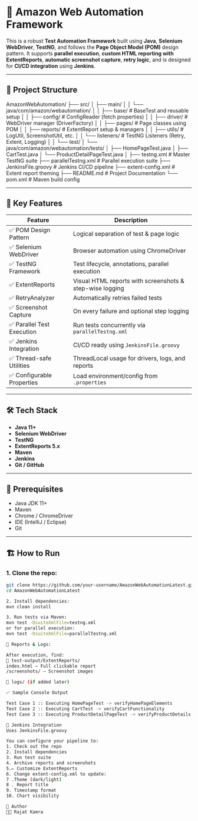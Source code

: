 # 🧪 Amazon Web Automation Framework

This is a robust **Test Automation Framework** built using **Java**, **Selenium WebDriver**, **TestNG**, and follows the **Page Object Model (POM)** design pattern. It supports **parallel execution**, **custom HTML reporting with ExtentReports**, **automatic screenshot capture**, **retry logic**, and is designed for **CI/CD integration** using **Jenkins**.

---

## 📁 Project Structure

AmazonWebAutomation/
├── src/
│ ├── main/
│ │ └── java/com/amazon/webautomation/
│ │ ├── base/ # BaseTest and reusable setup
│ │ ├── config/ # ConfigReader (fetch properties)
│ │ ├── driver/ # WebDriver manager (DriverFactory)
│ │ ├── pages/ # Page classes using POM
│ │ ├── reports/ # ExtentReport setup & managers
│ │ ├── utils/ # LogUtil, ScreenshotUtil, etc.
│ │ └── listeners/ # TestNG Listeners (Retry, Extent, Logging)
│
│ └── test/
│ └── java/com/amazon/webautomation/tests/
│ ├── HomePageTest.java
│ ├── CartTest.java
│ └── ProductDetailPageTest.java
│
├── testng.xml # Master TestNG suite
├── parallelTestng.xml # Parallel execution suite
├── JenkinsFile.groovy # Jenkins CI/CD pipeline
├── extent-config.xml # Extent report theming
├── README.md # Project Documentation
└── pom.xml # Maven build config

---

## 🚀 Key Features

| Feature                     | Description                                                                 |
|----------------------------|-----------------------------------------------------------------------------|
| ✅ POM Design Pattern       | Logical separation of test & page logic                                     |
| ✅ Selenium WebDriver       | Browser automation using ChromeDriver                                       |
| ✅ TestNG Framework         | Test lifecycle, annotations, parallel execution                             |
| ✅ ExtentReports            | Visual HTML reports with screenshots & step-wise logging                    |
| ✅ RetryAnalyzer            | Automatically retries failed tests                                          |
| ✅ Screenshot Capture       | On every failure and optional step logging                                  |
| ✅ Parallel Test Execution  | Run tests concurrently via `parallelTestng.xml`                             |
| ✅ Jenkins Integration      | CI/CD ready using `JenkinsFile.groovy`                                      |
| ✅ Thread-safe Utilities    | ThreadLocal usage for drivers, logs, and reports                            |
| ✅ Configurable Properties  | Load environment/config from `.properties`                                 |

---

## 🛠️ Tech Stack

- **Java 11+**
- **Selenium WebDriver**
- **TestNG**
- **ExtentReports 5.x**
- **Maven**
- **Jenkins**
- **Git / GitHub**

---

## 🔧 Prerequisites

- Java JDK 11+
- Maven
- Chrome / ChromeDriver
- IDE (IntelliJ / Eclipse)
- Git

---

## 🏗️ How to Run

### 1. Clone the repo:

```bash
git clone https://github.com/your-username/AmazonWebAutomationLatest.git
cd AmazonWebAutomationLatest

2. Install dependencies:
mvn clean install

3. Run tests via Maven:
mvn test -DsuiteXmlFile=testng.xml
or for parallel execution:
mvn test -DsuiteXmlFile=parallelTestng.xml

📸 Reports & Logs:

After execution, find:
📁 test-output/ExtentReports/
index.html – Full clickable report
/screenshots/ – Screenshot images

📁 logs/ (if added later)

✅ Sample Console Output

Test Case 1 :: Executing HomePageTest -> verifyHomePageElements
Test Case 2 :: Executing CartTest -> verifyCartFunctionality
Test Case 3 :: Executing ProductDetailPageTest -> verifyProductDetails

🧪 Jenkins Integration
Uses JenkinsFile.groovy

You can configure your pipeline to:
1. Check out the repo
2. Install dependencies
3. Run test suite
4. Archive reports and screenshots
5.✏️ Customize ExtentReports
6. Change extent-config.xml to update:
7 .Theme (dark/light)
8 . Report title
9. Timestamp format
10. Chart visibility

🧠 Author
👨‍💻 Rajat Kamra
